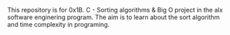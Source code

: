 This repository is for 0x1B. C - Sorting algorithms & Big O project in the alx software enginering program.
The aim is to learn about the sort algorithm and time complexity in programing.
